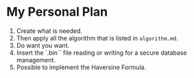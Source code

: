 # My Personal Plan

1. Create what is needed.
2. Then apply all the algorithm that is listed in `algorithm.md`.
3. Do want you want.
4. Insert the `.bin`` file reading or writing for a secure database management.
5. Possible to implement the Haversine Formula.
